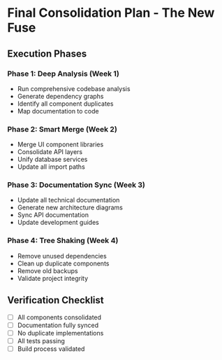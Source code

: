 # Final Consolidation Plan - The New Fuse

## Execution Phases

### Phase 1: Deep Analysis (Week 1)
- Run comprehensive codebase analysis
- Generate dependency graphs
- Identify all component duplicates
- Map documentation to code

### Phase 2: Smart Merge (Week 2)
- Merge UI component libraries
- Consolidate API layers
- Unify database services
- Update all import paths

### Phase 3: Documentation Sync (Week 3)
- Update all technical documentation
- Generate new architecture diagrams
- Sync API documentation
- Update development guides

### Phase 4: Tree Shaking (Week 4)
- Remove unused dependencies
- Clean up duplicate components
- Remove old backups
- Validate project integrity

## Verification Checklist
- [ ] All components consolidated
- [ ] Documentation fully synced
- [ ] No duplicate implementations
- [ ] All tests passing
- [ ] Build process validated
